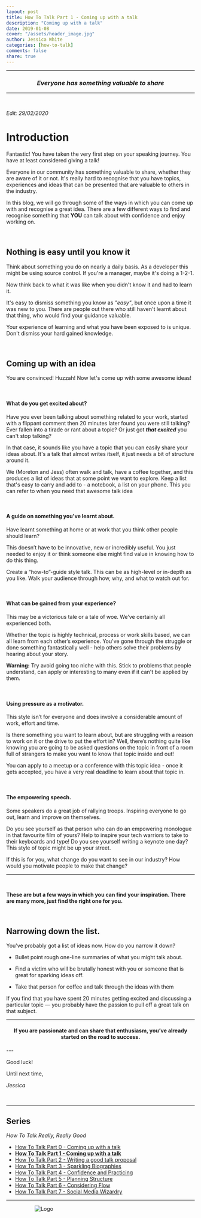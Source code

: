 ```yaml
---
layout: post
title: How To Talk Part 1 - Coming up with a talk
description: "Coming up with a talk"
date: 2019-01-08
cover: "/assets/header_image.jpg"
author: Jessica White
categories: [how-to-talk]
comments: false
share: true
---
```


----
<center>
<h3 class="quote"><i>Everyone has something valuable to share</i> </h3>
</center>

---
<br/>

_Edit: 29/02/2020_

# Introduction

Fantastic! You have taken the very first step on your speaking journey. You have at least considered giving a talk!

Everyone in our community has something valuable to share, whether they are aware of it or not. It's really hard to recognise that you have topics, experiences and ideas that can be presented that are valuable to others in the industry.

In this blog, we will go through some of the ways in which you can come up with and recognise a great idea. There are a few different ways to find and recognise something that **YOU** can talk about with confidence and enjoy working on.

<br/>

## Nothing is easy until you know it

Think about something you do on nearly a daily basis. As a developer this might be using source control. If you're a manager, maybe it's doing a 1-2-1.

Now think back to what it was like when you didn't know it and had to learn it.

It's easy to dismiss something you know as _"easy"_, but once upon a time it was new to you. There are people out there who still haven't learnt about that thing, who would find your guidance valuable.

Your experience of learning and what you have been exposed to is unique. Don't dismiss your hard gained knowledge.

<br/>

## Coming up with an idea

You are convinced! Huzzah! Now let's come up with some awesome ideas!

<br/>

####  What do you get excited about?

Have you ever been talking about something related to your work, started with a flippant comment then 20 minutes later found you were still talking? Ever fallen into a tirade or rant about a topic? Or just got **_that excited_** you can't stop talking?

In that case, it sounds like you have a topic that you can easily share your ideas about. It's a talk that almost writes itself, it just needs a bit of structure around it.

We (Moreton and Jess) often walk and talk, have a coffee together, and this produces a list of ideas that at some point we want to explore. Keep a list that's easy to carry and add to - a notebook, a list on your phone. This you can refer to when you need that awesome talk idea

<br/>

#### A guide on something you've learnt about.

Have learnt something at home or at work that you think other people should learn? 

This doesn’t have to be innovative, new or incredibly useful. You just needed to enjoy it or think someone else might find value in knowing how to do this thing. 

Create a “how-to”-guide style talk. This can be as high-level or in-depth as you like. Walk your audience through how, why, and what to watch out for.

<br/>

#### What can be gained from your experience?

This may be a victorious tale or a tale of woe. We’ve certainly all experienced both. 

Whether the topic is highly technical, process or work skills based, we can all learn from each other’s experience. You've gone through the struggle or done something fantastically well - help others solve their problems by hearing about your story.

**Warning:** Try avoid going too niche with this. Stick to problems that people understand, can apply or interesting to many even if it can't be applied by them.

<br/>

#### Using pressure as a motivator.

This style isn’t for everyone and does involve a considerable amount of work, effort and time. 

Is there something you want to learn about, but are struggling with a reason to work on it or the drive to put the effort in? Well, there’s nothing quite like knowing you are going to be asked questions on the topic in front of a room full of strangers to make you want to know that topic inside and out!

You can apply to a meetup or a conference with this topic idea - once it gets accepted, you have a very real deadline to learn about that topic in.

<br/>

#### The empowering speech.

Some speakers do a great job of rallying troops. Inspiring everyone to go out, learn and improve on themselves. 

Do you see yourself as that person who can do an empowering monologue in that favourite film of yours? Help to inspire your tech warriors to take to their keyboards and type! Do you see yourself writing a keynote one day? This style of topic might be up your street.

If this is for you, what change do you want to see in our industry? How would you motivate people to make that change?

<hr/>
<br/>

**These are but a few ways in which you can find your inspiration. There are many more, just find the right one for you.**

<br/>

## Narrowing down the list.

You've probably got a list of ideas now. How do you narrow it down?

- Bullet point rough one-line summaries of what you might talk about.

- Find a victim who will be brutally honest with you or someone that is great for sparking ideas off.

- Take that person for coffee and talk through the ideas with them

If you find that you have spent 20 minutes getting excited and discussing a particular topic — you probably have the passion to pull off a great talk on that subject.


---
<center>
<h4 class="quote">If you are passionate and can share that enthusiasm, you’ve already started on the road to success.</h4>
</center>
---

Good luck!

Until next time,

_Jessica_

<br/>

---

## Series

_How To Talk Really, Really Good_

* <a href="{{site.baseurl}}/2019/01/07/intro-to-this-series.html">How To Talk Part 0 - Coming up with a talk</a>
* <strong><a href="{{site.baseurl}}/2019/01/08/coming-up-with-a-talk-post.html">How To Talk Part 1 - Coming up with a talk</a></strong>
* <a href="{{site.baseurl}}/2019/02/08/writing-a-talk-proposal-post.html">How To Talk Part 2 - Writing a good talk proposal</a>
* <a href="{{site.baseurl}}/2019/02/23/sparkling-biographies-post.html">How To Talk Part 3 - Sparkling Biographies</a>
* <a href="{{site.baseurl}}/2019/03/07/building-confidence-post.html">How To Talk Part 4 - Confidence and Practicing</a>
* <a href="{{site.baseurl}}/2019/04/13/planning-structure-post.html">How To Talk Part 5 - Planning Structure</a>
* <a href="{{site.baseurl}}/2019/05/07/considering-flow-post.html">How To Talk Part 6 - Considering Flow</a>
* <a href="{{site.baseurl}}/2019/10/10/social-media-wizardry.html">How To Talk Part 7 - Social Media Wizardry</a>

---

<div style="text-align:center; width:20%; margin-left: 10%;" markdown="1">
<img src="{{site.baseurl}}/assets/logo.png" alt="Logo">
</div>
